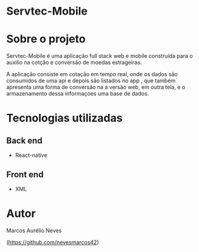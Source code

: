 # Servtec-Mobile

# Sobre o projeto

Servtec-Mobile é uma aplicação full stack web e mobile construída para o auxilio na cotção e conversão de moedas estrageiras.

A aplicação consiste em cotação em tempo real, onde os dados são consumidos de uma api e depois são listados no app , que também apresenta uma forma de conversão na a versão web, em outra tela, e o armazenamento dessa informaçoes uma base de dados.


# Tecnologias utilizadas

## Back end
- React-native
  
## Front end
- XML

# Autor

Marcos Aurélio Neves

(https://github.com/nevesmarcos42)

